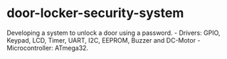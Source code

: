 # door-locker-security-system
Developing a system to unlock a door using a password. - Drivers: GPIO, Keypad, LCD, Timer, UART, I2C, EEPROM, Buzzer and DC-Motor - Microcontroller: ATmega32.
